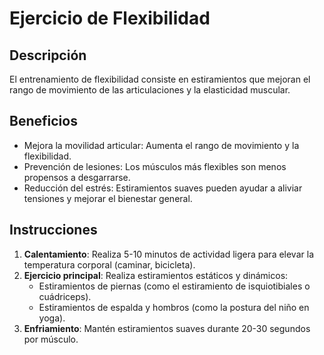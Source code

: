 # Ejercicio de Flexibilidad

## Descripción
El entrenamiento de flexibilidad consiste en estiramientos que mejoran el rango de movimiento de las articulaciones y la elasticidad muscular.

## Beneficios
- Mejora la movilidad articular: Aumenta el rango de movimiento y la flexibilidad.
- Prevención de lesiones: Los músculos más flexibles son menos propensos a desgarrarse.
- Reducción del estrés: Estiramientos suaves pueden ayudar a aliviar tensiones y mejorar el bienestar general.

## Instrucciones
1. **Calentamiento**: Realiza 5-10 minutos de actividad ligera para elevar la temperatura corporal (caminar, bicicleta).
2. **Ejercicio principal**: Realiza estiramientos estáticos y dinámicos:
   - Estiramientos de piernas (como el estiramiento de isquiotibiales o cuádriceps).
   - Estiramientos de espalda y hombros (como la postura del niño en yoga).
3. **Enfriamiento**: Mantén estiramientos suaves durante 20-30 segundos por músculo.
